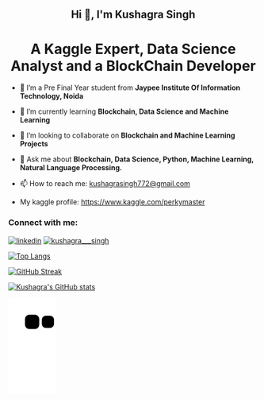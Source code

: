 <h2 align="center">Hi 👋, I'm Kushagra Singh</h2>
<h1 align="center">A Kaggle Expert, Data Science Analyst and a BlockChain Developer</h1>


- 🔭 I’m a Pre Final Year student from **Jaypee Institute Of Information Technology, Noida**

- 🌱 I’m currently learning **Blockchain, Data Science and Machine Learning**

- 👯 I’m looking to collaborate on **Blockchain and Machine Learning Projects**

- 💬 Ask me about **Blockchain, Data Science, Python, Machine Learning, Natural Language Processing.**

- 📫 How to reach me: kushagrasingh772@gmail.com

- My kaggle profile: https://www.kaggle.com/perkymaster

<h3 align="left">Connect with me:</h3>



<p align="left">

<a href="https://www.linkedin.com/in/kushagra-singh-16ba661a5/" target="blank"><img align="center" src="https://cdn.jsdelivr.net/npm/simple-icons@3.0.1/icons/linkedin.svg" alt="linkedin" height="30" width="40" /></a> <a href="https://www.instagram.com/kushagra___singh/" target="blank"><img align="center" src="https://cdn.jsdelivr.net/npm/simple-icons@3.0.1/icons/instagram.svg" alt="kushagra___singh" height="30" width="40" /></a>

</p>


[![Top Langs](https://github-readme-stats.vercel.app/api/top-langs/?username=kushagrasingh772&layout=compact&theme=radical)](https://github.com/kushagrasingh772)

[![GitHub Streak](https://github-readme-streak-stats.herokuapp.com?user=kushagrasingh772&theme=dark&date_format=M%20j%5B%2C%20Y%5D&ring=D83A7C&background=141321)](https://git.io/streak-stats)

[![Kushagra's GitHub stats](https://github-readme-stats.vercel.app/api?username=kushagrasingh772&show_icons=true&theme=radical)](https://github.com/kushagrasingh772)

![snake gif](https://github.com/kushagrasingh772/kushagrasingh772/blob/output/github-contribution-grid-snake.svg)
